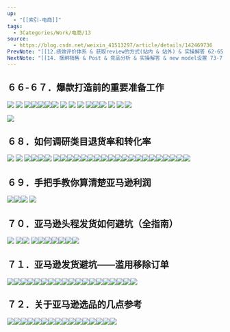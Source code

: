 ```yaml
---
up:
  - "[[索引-电商]]"
tags:
  - 3Categories/Work/电商/13
source:
  - https://blog.csdn.net/weixin_41513297/article/details/142469736
PrevNote: "[[12.绩效评价体系 & 获取review的方式(站内 & 站外) & 实操解答 62-65]]"
NextNote: "[[14. 捆绑销售 & Post & 竞品分析 & 实操解答 & new model设置 73-77]]"
---
```


## ６６-６７．爆款打造前的重要准备工作 
![](https://imgs-1302581161.cos.ap-guangzhou.myqcloud.com/ob/20250605153120032.webp)
![](https://imgs-1302581161.cos.ap-guangzhou.myqcloud.com/ob/20250605153120033.webp)
![](https://imgs-1302581161.cos.ap-guangzhou.myqcloud.com/ob/20250605153120034.webp)![](https://imgs-1302581161.cos.ap-guangzhou.myqcloud.com/ob/20250605153120035.webp)![](https://imgs-1302581161.cos.ap-guangzhou.myqcloud.com/ob/20250605153120036.webp)![](https://imgs-1302581161.cos.ap-guangzhou.myqcloud.com/ob/20250605153120037.webp)![](https://imgs-1302581161.cos.ap-guangzhou.myqcloud.com/ob/20250605153120038.webp)
![](https://imgs-1302581161.cos.ap-guangzhou.myqcloud.com/ob/20250605153120040.webp)
![](https://imgs-1302581161.cos.ap-guangzhou.myqcloud.com/ob/20250605153120041.webp)
![](https://imgs-1302581161.cos.ap-guangzhou.myqcloud.com/ob/20250605153120042.webp)
![](https://imgs-1302581161.cos.ap-guangzhou.myqcloud.com/ob/20250605153120043.webp)![](https://imgs-1302581161.cos.ap-guangzhou.myqcloud.com/ob/20250605153120044.webp)![](https://imgs-1302581161.cos.ap-guangzhou.myqcloud.com/ob/20250605153120045.webp)
![](https://imgs-1302581161.cos.ap-guangzhou.myqcloud.com/ob/20250605153120046.webp)
![](https://imgs-1302581161.cos.ap-guangzhou.myqcloud.com/ob/20250605153120047.webp)
![](https://imgs-1302581161.cos.ap-guangzhou.myqcloud.com/ob/20250605153120048.webp)

![](https://imgs-1302581161.cos.ap-guangzhou.myqcloud.com/ob/20250605153120049.webp)





## ６８．如何调研类目退货率和转化率 
![](https://imgs-1302581161.cos.ap-guangzhou.myqcloud.com/ob/20250605153120050.webp)
![](https://imgs-1302581161.cos.ap-guangzhou.myqcloud.com/ob/20250605153120051.webp)
![](https://imgs-1302581161.cos.ap-guangzhou.myqcloud.com/ob/20250605153120052.webp)![](https://imgs-1302581161.cos.ap-guangzhou.myqcloud.com/ob/20250605153120053.webp)![](https://imgs-1302581161.cos.ap-guangzhou.myqcloud.com/ob/20250605153120054.webp)![](https://imgs-1302581161.cos.ap-guangzhou.myqcloud.com/ob/20250605153120055.webp)
![](https://imgs-1302581161.cos.ap-guangzhou.myqcloud.com/ob/20250605153120056.webp)![](https://imgs-1302581161.cos.ap-guangzhou.myqcloud.com/ob/20250605153120057.webp)![](https://imgs-1302581161.cos.ap-guangzhou.myqcloud.com/ob/20250605153120058.webp)![](https://imgs-1302581161.cos.ap-guangzhou.myqcloud.com/ob/20250605153120059.webp)![](https://imgs-1302581161.cos.ap-guangzhou.myqcloud.com/ob/20250605153120060.webp)![](https://imgs-1302581161.cos.ap-guangzhou.myqcloud.com/ob/20250605153120061.webp)![](https://imgs-1302581161.cos.ap-guangzhou.myqcloud.com/ob/20250605153120062.webp)![](https://imgs-1302581161.cos.ap-guangzhou.myqcloud.com/ob/20250605153120063.webp)![](https://imgs-1302581161.cos.ap-guangzhou.myqcloud.com/ob/20250605153120064.webp)![](https://imgs-1302581161.cos.ap-guangzhou.myqcloud.com/ob/20250605153120065.webp)![](https://imgs-1302581161.cos.ap-guangzhou.myqcloud.com/ob/20250605153120066.webp)![](https://imgs-1302581161.cos.ap-guangzhou.myqcloud.com/ob/20250605153120067.webp)![](https://imgs-1302581161.cos.ap-guangzhou.myqcloud.com/ob/20250605153120068.webp)![](https://imgs-1302581161.cos.ap-guangzhou.myqcloud.com/ob/20250605153120069.webp)![](https://imgs-1302581161.cos.ap-guangzhou.myqcloud.com/ob/20250605153120070.webp)![](https://imgs-1302581161.cos.ap-guangzhou.myqcloud.com/ob/20250605153120071.webp)![](https://imgs-1302581161.cos.ap-guangzhou.myqcloud.com/ob/20250605153120072.webp)![](https://imgs-1302581161.cos.ap-guangzhou.myqcloud.com/ob/20250605153120073.webp)![](https://imgs-1302581161.cos.ap-guangzhou.myqcloud.com/ob/20250605153120074.webp)![](https://imgs-1302581161.cos.ap-guangzhou.myqcloud.com/ob/20250605153120075.webp)




## ６９．手把手教你算清楚亚马逊利润
![](https://imgs-1302581161.cos.ap-guangzhou.myqcloud.com/ob/20250605153120076.webp)![](https://imgs-1302581161.cos.ap-guangzhou.myqcloud.com/ob/20250605153120077.webp)![](https://imgs-1302581161.cos.ap-guangzhou.myqcloud.com/ob/20250605153120078.webp)
![](https://imgs-1302581161.cos.ap-guangzhou.myqcloud.com/ob/20250605153120079.webp)






## ７０．亚马逊头程发货如何避坑（全指南）
![](https://imgs-1302581161.cos.ap-guangzhou.myqcloud.com/ob/20250605153120080.webp)
![](https://imgs-1302581161.cos.ap-guangzhou.myqcloud.com/ob/20250605153120081.webp)![](https://imgs-1302581161.cos.ap-guangzhou.myqcloud.com/ob/20250605153120082.webp)
![](https://imgs-1302581161.cos.ap-guangzhou.myqcloud.com/ob/20250605153120083.webp)![](https://imgs-1302581161.cos.ap-guangzhou.myqcloud.com/ob/20250605153120084.webp)![](https://imgs-1302581161.cos.ap-guangzhou.myqcloud.com/ob/20250605153120085.webp)![](https://imgs-1302581161.cos.ap-guangzhou.myqcloud.com/ob/20250605153120086.webp)![](https://imgs-1302581161.cos.ap-guangzhou.myqcloud.com/ob/20250605153120087.webp)![](https://imgs-1302581161.cos.ap-guangzhou.myqcloud.com/ob/20250605153120088.webp)![](https://imgs-1302581161.cos.ap-guangzhou.myqcloud.com/ob/20250605153120089.webp)





## ７１．亚马逊发货避坑——滥用移除订单 
![](https://imgs-1302581161.cos.ap-guangzhou.myqcloud.com/ob/20250605153120090.webp)![](https://imgs-1302581161.cos.ap-guangzhou.myqcloud.com/ob/20250605153120091.webp)![](https://imgs-1302581161.cos.ap-guangzhou.myqcloud.com/ob/20250605153120092.webp)![](https://imgs-1302581161.cos.ap-guangzhou.myqcloud.com/ob/20250605153120093.webp)![](https://imgs-1302581161.cos.ap-guangzhou.myqcloud.com/ob/20250605153120094.webp)![](https://imgs-1302581161.cos.ap-guangzhou.myqcloud.com/ob/20250605153120095.webp)![](https://imgs-1302581161.cos.ap-guangzhou.myqcloud.com/ob/20250605153120096.webp)![](https://imgs-1302581161.cos.ap-guangzhou.myqcloud.com/ob/20250605153120097.webp)![](https://imgs-1302581161.cos.ap-guangzhou.myqcloud.com/ob/20250605153120098.webp)![](https://imgs-1302581161.cos.ap-guangzhou.myqcloud.com/ob/20250605153120099.webp)![](https://imgs-1302581161.cos.ap-guangzhou.myqcloud.com/ob/20250605153120100.webp)![](https://imgs-1302581161.cos.ap-guangzhou.myqcloud.com/ob/20250605153120101.webp)![](https://imgs-1302581161.cos.ap-guangzhou.myqcloud.com/ob/20250605153120102.webp)![](https://imgs-1302581161.cos.ap-guangzhou.myqcloud.com/ob/20250605153120103.webp)![](https://imgs-1302581161.cos.ap-guangzhou.myqcloud.com/ob/20250605153120104.webp)![](https://imgs-1302581161.cos.ap-guangzhou.myqcloud.com/ob/20250605153120105.webp)![](https://imgs-1302581161.cos.ap-guangzhou.myqcloud.com/ob/20250605153120106.webp)![](https://imgs-1302581161.cos.ap-guangzhou.myqcloud.com/ob/20250605153120107.webp)![](https://imgs-1302581161.cos.ap-guangzhou.myqcloud.com/ob/20250605153120108.webp)




## ７２．关于亚马逊选品的几点参考 
![](https://imgs-1302581161.cos.ap-guangzhou.myqcloud.com/ob/20250605153120109.webp)![](https://imgs-1302581161.cos.ap-guangzhou.myqcloud.com/ob/20250605153120110.webp)![](https://imgs-1302581161.cos.ap-guangzhou.myqcloud.com/ob/20250605153120111.webp)![](https://imgs-1302581161.cos.ap-guangzhou.myqcloud.com/ob/20250605153120112.webp)![](https://imgs-1302581161.cos.ap-guangzhou.myqcloud.com/ob/20250605153120114.webp)![](https://imgs-1302581161.cos.ap-guangzhou.myqcloud.com/ob/20250605153120115.webp)![](https://imgs-1302581161.cos.ap-guangzhou.myqcloud.com/ob/20250605153120116.webp)![](https://imgs-1302581161.cos.ap-guangzhou.myqcloud.com/ob/20250605153120117.webp)![](https://imgs-1302581161.cos.ap-guangzhou.myqcloud.com/ob/20250605153120118.webp)![](https://imgs-1302581161.cos.ap-guangzhou.myqcloud.com/ob/20250605153120119.webp)![](https://imgs-1302581161.cos.ap-guangzhou.myqcloud.com/ob/20250605153120120.webp)![](https://imgs-1302581161.cos.ap-guangzhou.myqcloud.com/ob/20250605153120121.webp)![](https://imgs-1302581161.cos.ap-guangzhou.myqcloud.com/ob/20250605153120122.webp)![](https://imgs-1302581161.cos.ap-guangzhou.myqcloud.com/ob/20250605153120123.webp)![](https://imgs-1302581161.cos.ap-guangzhou.myqcloud.com/ob/20250605153120124.webp)![](https://imgs-1302581161.cos.ap-guangzhou.myqcloud.com/ob/20250605153120125.webp)


